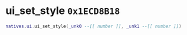 # ui_set_style `0x1ECD8B18`

```lua
natives.ui.ui_set_style(_unk0 --[[ number ]], _unk1 --[[ number ]])
```